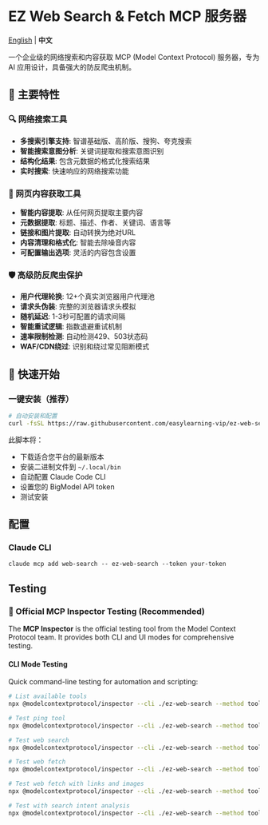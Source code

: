 # EZ Web Search & Fetch MCP 服务器

[English](README.md) | **中文**

一个企业级的网络搜索和内容获取 MCP (Model Context Protocol) 服务器，专为 AI 应用设计，具备强大的防反爬虫机制。

## 🌟 主要特性

### 🔍 网络搜索工具
- **多搜索引擎支持**: 智谱基础版、高阶版、搜狗、夸克搜索
- **智能搜索意图分析**: 关键词提取和搜索意图识别
- **结构化结果**: 包含元数据的格式化搜索结果
- **实时搜索**: 快速响应的网络搜索功能

### 📄 网页内容获取工具
- **智能内容提取**: 从任何网页提取主要内容
- **元数据提取**: 标题、描述、作者、关键词、语言等
- **链接和图片提取**: 自动转换为绝对URL
- **内容清理和格式化**: 智能去除噪音内容
- **可配置输出选项**: 灵活的内容包含设置

### 🛡️ 高级防反爬虫保护
- **用户代理轮换**: 12+个真实浏览器用户代理池
- **请求头伪装**: 完整的浏览器请求头模拟
- **随机延迟**: 1-3秒可配置的请求间隔
- **智能重试逻辑**: 指数退避重试机制
- **速率限制检测**: 自动检测429、503状态码
- **WAF/CDN绕过**: 识别和绕过常见阻断模式


## 🚀 快速开始

### 一键安装（推荐）

```bash
# 自动安装和配置
curl -fsSL https://raw.githubusercontent.com/easylearning-vip/ez-web-search/main/install.sh | bash
```

此脚本将：
- 下载适合您平台的最新版本
- 安装二进制文件到 `~/.local/bin`
- 自动配置 Claude Code CLI
- 设置您的 BigModel API token
- 测试安装

## 配置

### Claude CLI

```
claude mcp add web-search -- ez-web-search --token your-token
```


## Testing

### 🔧 Official MCP Inspector Testing (Recommended)

The **MCP Inspector** is the official testing tool from the Model Context Protocol team. It provides both CLI and UI modes for comprehensive testing.

#### CLI Mode Testing

Quick command-line testing for automation and scripting:

```bash
# List available tools
npx @modelcontextprotocol/inspector --cli ./ez-web-search --method tools/list

# Test ping tool
npx @modelcontextprotocol/inspector --cli ./ez-web-search --method tools/call --tool-name ping

# Test web search
npx @modelcontextprotocol/inspector --cli ./ez-web-search --method tools/call --tool-name web_search --tool-arg query="Go programming tutorial"

# Test web fetch
npx @modelcontextprotocol/inspector --cli ./ez-web-search --method tools/call --tool-name web_fetch --tool-arg url="https://www.easylearning.vip"

# Test web fetch with links and images
npx @modelcontextprotocol/inspector --cli ./ez-web-search --method tools/call --tool-name web_fetch --tool-arg url="https://www.easylearning.vip" --tool-arg include_links=true --tool-arg include_images=true

# Test with search intent analysis
npx @modelcontextprotocol/inspector --cli ./ez-web-search --method tools/call --tool-name web_search --tool-arg query="MCP testing" --tool-arg search_intent=true
```
